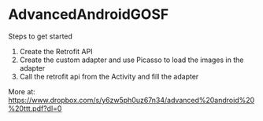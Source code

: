 AdvancedAndroidGOSF
===================

Steps to get started

1. Create the Retrofit API 
2. Create the custom adapter and use Picasso to load the images in the adapter 
3. Call the retrofit api from the Activity and fill the adapter

More at: https://www.dropbox.com/s/y6zw5ph0uz67n34/advanced%20android%20%20ttt.pdf?dl=0
